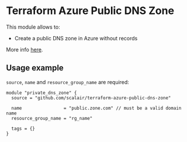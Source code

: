 # Terraform Azure Public DNS Zone

This module allows to:

- Create a public DNS zone in Azure without records


More info [here](https://registry.terraform.io/providers/hashicorp/azurerm/latest/docs/resources/dns_zone).

## Usage example

`source`, `name` and `resource_group_name` are required:

```hcl
module "private_dns_zone" {
  source = "github.com/scalair/terraform-azure-public-dns-zone"

  name                = "public.zone.com" // must be a valid domain name
  resource_group_name = "rg_name"

  tags = {}
}
```

